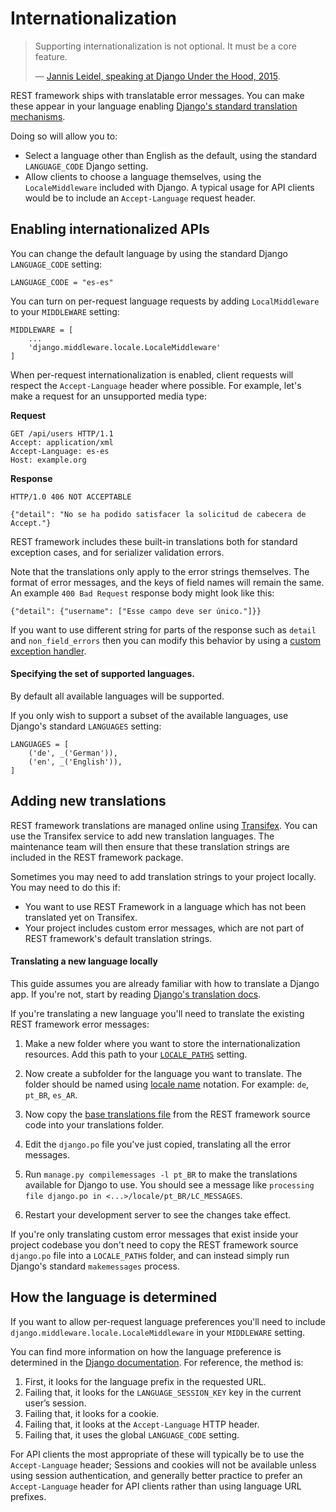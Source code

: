 # Internationalization

> Supporting internationalization is not optional. It must be a core feature.
>
> — [Jannis Leidel, speaking at Django Under the Hood, 2015][cite].

REST framework ships with translatable error messages. You can make these appear in your language enabling [Django's standard translation mechanisms][django-translation].

Doing so will allow you to:

- Select a language other than English as the default, using the standard `LANGUAGE_CODE` Django setting.
- Allow clients to choose a language themselves, using the `LocaleMiddleware` included with Django. A typical usage for API clients would be to include an `Accept-Language` request header.

## Enabling internationalized APIs

You can change the default language by using the standard Django `LANGUAGE_CODE` setting:

```
LANGUAGE_CODE = "es-es"
```

You can turn on per-request language requests by adding `LocalMiddleware` to your `MIDDLEWARE` setting:

```
MIDDLEWARE = [
    ...
    'django.middleware.locale.LocaleMiddleware'
]
```

When per-request internationalization is enabled, client requests will respect the `Accept-Language` header where possible. For example, let's make a request for an unsupported media type:

**Request**

```
GET /api/users HTTP/1.1
Accept: application/xml
Accept-Language: es-es
Host: example.org
```

**Response**

```
HTTP/1.0 406 NOT ACCEPTABLE

{"detail": "No se ha podido satisfacer la solicitud de cabecera de Accept."}
```

REST framework includes these built-in translations both for standard exception cases, and for serializer validation errors.

Note that the translations only apply to the error strings themselves. The format of error messages, and the keys of field names will remain the same. An example `400 Bad Request` response body might look like this:

```
{"detail": {"username": ["Esse campo deve ser único."]}}
```

If you want to use different string for parts of the response such as `detail` and `non_field_errors` then you can modify this behavior by using a [custom exception handler][custom-exception-handler].

#### Specifying the set of supported languages.

By default all available languages will be supported.

If you only wish to support a subset of the available languages, use Django's standard `LANGUAGES` setting:

```
LANGUAGES = [
    ('de', _('German')),
    ('en', _('English')),
]
```

## Adding new translations

REST framework translations are managed online using [Transifex][transifex-project]. You can use the Transifex service to add new translation languages. The maintenance team will then ensure that these translation strings are included in the REST framework package.

Sometimes you may need to add translation strings to your project locally. You may need to do this if:

- You want to use REST Framework in a language which has not been translated yet on Transifex.
- Your project includes custom error messages, which are not part of REST framework's default translation strings.

#### Translating a new language locally

This guide assumes you are already familiar with how to translate a Django app. If you're not, start by reading [Django's translation docs][django-translation].

If you're translating a new language you'll need to translate the existing REST framework error messages:

1. Make a new folder where you want to store the internationalization resources. Add this path to your [`LOCALE_PATHS`][django-locale-paths] setting.

1. Now create a subfolder for the language you want to translate. The folder should be named using [locale name][django-locale-name] notation. For example: `de`, `pt_BR`, `es_AR`.

1. Now copy the [base translations file][django-po-source] from the REST framework source code into your translations folder.

1. Edit the `django.po` file you've just copied, translating all the error messages.

1. Run `manage.py compilemessages -l pt_BR` to make the translations available for Django to use. You should see a message like `processing file django.po in <...>/locale/pt_BR/LC_MESSAGES`.

1. Restart your development server to see the changes take effect.

If you're only translating custom error messages that exist inside your project codebase you don't need to copy the REST framework source `django.po` file into a `LOCALE_PATHS` folder, and can instead simply run Django's standard `makemessages` process.

## How the language is determined

If you want to allow per-request language preferences you'll need to include `django.middleware.locale.LocaleMiddleware` in your `MIDDLEWARE` setting.

You can find more information on how the language preference is determined in the [Django documentation][django-language-preference]. For reference, the method is:

1. First, it looks for the language prefix in the requested URL.
1. Failing that, it looks for the `LANGUAGE_SESSION_KEY` key in the current user’s session.
1. Failing that, it looks for a cookie.
1. Failing that, it looks at the `Accept-Language` HTTP header.
1. Failing that, it uses the global `LANGUAGE_CODE` setting.

For API clients the most appropriate of these will typically be to use the `Accept-Language` header; Sessions and cookies will not be available unless using session authentication, and generally better practice to prefer an `Accept-Language` header for API clients rather than using language URL prefixes.

[cite]: https://youtu.be/Wa0VfS2q94Y
[custom-exception-handler]: ../api-guide/exceptions.md#custom-exception-handling
[django-language-preference]: https://docs.djangoproject.com/en/stable/topics/i18n/translation/#how-django-discovers-language-preference
[django-locale-name]: https://docs.djangoproject.com/en/stable/topics/i18n/#term-locale-name
[django-locale-paths]: https://docs.djangoproject.com/en/stable/ref/settings/#std:setting-LOCALE_PATHS
[django-po-source]: https://raw.githubusercontent.com/encode/django-rest-framework/master/rest_framework/locale/en_US/LC_MESSAGES/django.po
[django-translation]: https://docs.djangoproject.com/en/stable/topics/i18n/translation
[transifex-project]: https://www.transifex.com/projects/p/django-rest-framework/
